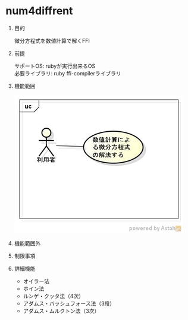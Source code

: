 num4diffrent
============
1. 目的

    微分方程式を数値計算で解くFFI

1. 前提

   サポートOS: rubyが実行出来るOS  
   必要ライブラリ:  ruby ffi-compilerライブラリ

1. 機能範囲

   ![num4diff](images/ucNumDiff.jpg)

1. 機能範囲外

1. 制限事項

1. 詳細機能
    * オイラー法
    * ホイン法
    * ルンゲ・クッタ法（4次）
    * アダムス・バッシュフォース法（3段）
    * アダムス・ムルクトン法（3次）
    
